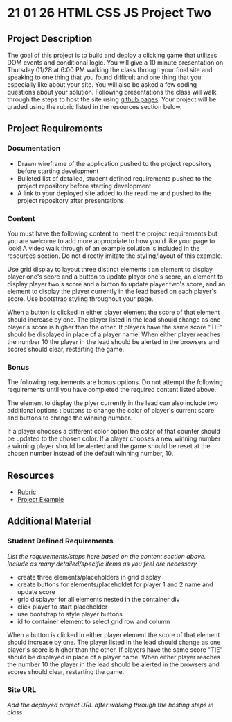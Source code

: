 # 21 01 26 HTML CSS JS Project Two

## Project Description
The goal of this project is to build and deploy a clicking game that utilizes DOM events and conditional logic. You will give a 10 minute presentation on Thursday 01/28 at 6:00 PM walking the class through your final site and speaking to one thing that you found difficult and one thing that you especially like about your site. You will also be asked a few coding questions about your solution. Following presentations the class will walk through the steps to host the site using [github pages](https://pages.github.com/). Your project will be graded using the rubric listed in the resources section below. 

## Project Requirements

### Documentation
- Drawn wireframe of the application pushed to the project repository before starting development
- Bulleted list of detailed, student defined requirements pushed to the project repository before starting development
- A link to your deployed site added to the read me and pushed to the project repository after presentations

### Content
You must have the following content to meet the project requirements but you are welcome to add more appropriate to how you'd like your page to look! A video walk through of an example solution is included in the resources section. Do not directly imitate the styling/layout of this example.

Use grid display to layout three distinct elements : an element to display player one's score and a button to update player one's score, an element to display player two's score and a button to update player two's score, and an element to display the player currently in the lead based on each player's score. Use bootstrap styling throughout your page.

When a button is clicked in either player element the score of that element should increase by one. The player listed in the lead should change as one player's score is higher than the other. If players have the same score "TIE" should be displayed in place of a player name. When either player reaches the number 10 the player in the lead should be alerted in the browsers and scores should clear, restarting the game.

### Bonus

The following requirements are bonus options. Do not attempt the following requirements until you have completed the required content listed above.

The element to display the plyer currently in the lead can also include two additional options : buttons to change the color of player's current score and buttons to change the winning number.

If a player chooses a different color option the color of that counter should be updated to the chosen color. If a player chooses a new winning number a winning player should be alerted and the game should be reset at the chosen number instead of the default winning number, 10.


## Resources
- [Rubric](https://docs.google.com/document/d/1shJ5dvTpFEjdBQB4ZB2kKuNep0PHfYdCm64YvELG-q0/edit?usp=sharing)
- [Project Example](https://youtu.be/9i81BzNwUYQ)

## Additional Material

### Student Defined Requirements

*List the requirements/steps here based on the content section above. Include as many detailed/specific items as you feel are necessary*
- create three elements/placeholders in grid display
- create buttons for elements/placeholdet for player 1 and 2 name and update score 
- grid displayer for all elements nested in the container div
- click player to start placeholder
- use bootstrap to style player buttons
- id to container element to select grid row and column


When a button is clicked in either player element the score of that element should increase by one.
 The player listed in the lead should change as one player's score is higher than the other. 
 If players have the same score "TIE" should be displayed in place of a player name. When either player reaches the number 10 the player in the lead should be alerted in the browsers and scores should clear, restarting the game.


### Site URL

*Add the deployed project URL after walking through the hosting steps in class*


